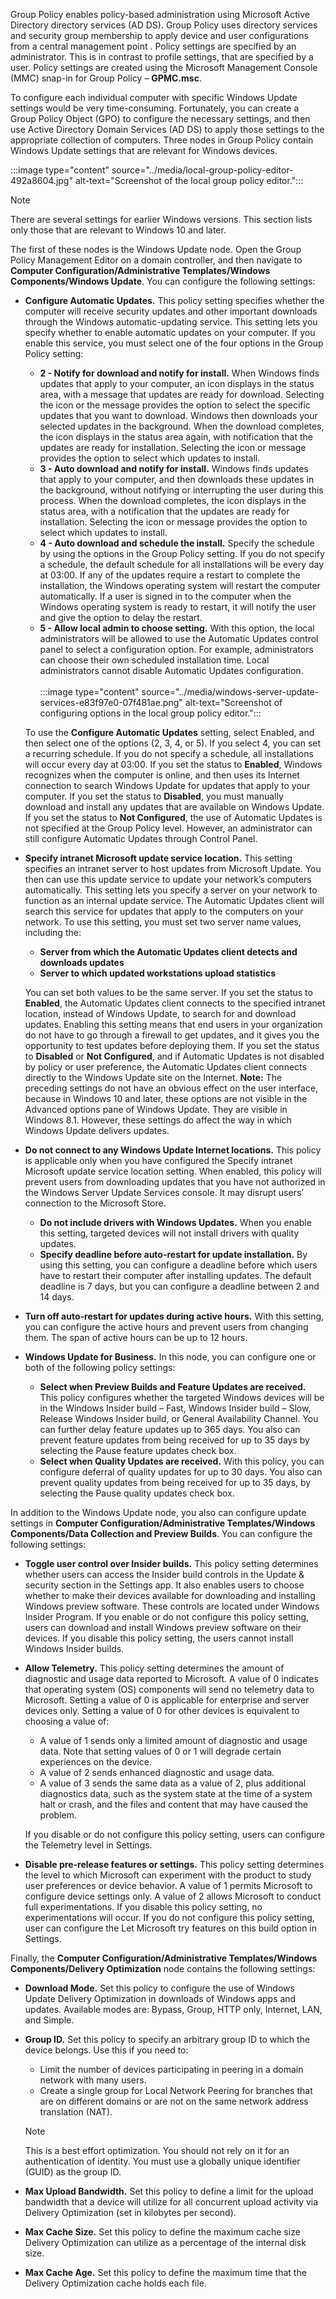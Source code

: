 Group Policy enables policy-based administration using Microsoft Active Directory directory services (AD DS). Group Policy uses directory services and security group membership to apply device and user configurations from a central management point . Policy settings are specified by an administrator. This is in contrast to profile settings, that are specified by a user. Policy settings are created using the Microsoft Management Console (MMC) snap-in for Group Policy – **GPMC.msc**.

To configure each individual computer with specific Windows Update settings would be very time-consuming. Fortunately, you can create a Group Policy Object (GPO) to configure the necessary settings, and then use Active Directory Domain Services (AD DS) to apply those settings to the appropriate collection of computers. Three nodes in Group Policy contain Windows Update settings that are relevant for Windows devices.

:::image type="content" source="../media/local-group-policy-editor-492a8604.jpg" alt-text="Screenshot of the local group policy editor.":::


> [!NOTE]
> There are several settings for earlier Windows versions. This section lists only those that are relevant to Windows 10 and later.

The first of these nodes is the Windows Update node. Open the Group Policy Management Editor on a domain controller, and then navigate to **Computer Configuration/Administrative Templates/Windows Components/Windows Update**. You can configure the following settings:

 -  **Configure Automatic Updates.** This policy setting specifies whether the computer will receive security updates and other important downloads through the Windows automatic-updating service. This setting lets you specify whether to enable automatic updates on your computer. If you enable this service, you must select one of the four options in the Group Policy setting:
    
     -  **2 - Notify for download and notify for install.** When Windows finds updates that apply to your computer, an icon displays in the status area, with a message that updates are ready for download. Selecting the icon or the message provides the option to select the specific updates that you want to download. Windows then downloads your selected updates in the background. When the download completes, the icon displays in the status area again, with notification that the updates are ready for installation. Selecting the icon or message provides the option to select which updates to install.
     -  **3 - Auto download and notify for install.** Windows finds updates that apply to your computer, and then downloads these updates in the background, without notifying or interrupting the user during this process. When the download completes, the icon displays in the status area, with a notification that the updates are ready for installation. Selecting the icon or message provides the option to select which updates to install.
     -  **4 - Auto download and schedule the install.** Specify the schedule by using the options in the Group Policy setting. If you do not specify a schedule, the default schedule for all installations will be every day at 03:00. If any of the updates require a restart to complete the installation, the Windows operating system will restart the computer automatically. If a user is signed in to the computer when the Windows operating system is ready to restart, it will notify the user and give the option to delay the restart.
     -  **5 - Allow local admin to choose setting.** With this option, the local administrators will be allowed to use the Automatic Updates control panel to select a configuration option. For example, administrators can choose their own scheduled installation time. Local administrators cannot disable Automatic Updates configuration.<br><br>:::image type="content" source="../media/windows-server-update-services-e83f97e0-07f481ae.png" alt-text="Screenshot of configuring options in the local group policy editor.":::
        
    
    To use the **Configure Automatic Updates** setting, select Enabled, and then select one of the options (2, 3, 4, or 5). If you select 4, you can set a recurring schedule. If you do not specify a schedule, all installations will occur every day at 03:00. If you set the status to **Enabled**, Windows recognizes when the computer is online, and then uses its Internet connection to search Windows Update for updates that apply to your computer. If you set the status to **Disabled**, you must manually download and install any updates that are available on Windows Update. If you set the status to **Not Configured**, the use of Automatic Updates is not specified at the Group Policy level. However, an administrator can still configure Automatic Updates through Control Panel.
 -  **Specify intranet Microsoft update service location.** This setting specifies an intranet server to host updates from Microsoft Update. You then can use this update service to update your network’s computers automatically. This setting lets you specify a server on your network to function as an internal update service. The Automatic Updates client will search this service for updates that apply to the computers on your network. To use this setting, you must set two server name values, including the:
    
     -  **Server from which the Automatic Updates client detects and downloads updates**
     -  **Server to which updated workstations upload statistics**
    
    You can set both values to be the same server. If you set the status to **Enabled**, the Automatic Updates client connects to the specified intranet location, instead of Windows Update, to search for and download updates. Enabling this setting means that end users in your organization do not have to go through a firewall to get updates, and it gives you the opportunity to test updates before deploying them. If you set the status to **Disabled** or **Not Configured**, and if Automatic Updates is not disabled by policy or user preference, the Automatic Updates client connects directly to the Windows Update site on the Internet. **Note:** The preceding settings do not have an obvious effect on the user interface, because in Windows 10 and later, these options are not visible in the Advanced options pane of Windows Update. They are visible in Windows 8.1. However, these settings do affect the way in which Windows Update delivers updates.
 -  **Do not connect to any Windows Update Internet locations.** This policy is applicable only when you have configured the Specify intranet Microsoft update service location setting. When enabled, this policy will prevent users from downloading updates that you have not authorized in the Windows Server Update Services console. It may disrupt users’ connection to the Microsoft Store.
    
     -  **Do not include drivers with Windows Updates.** When you enable this setting, targeted devices will not install drivers with quality updates.
     -  **Specify deadline before auto-restart for update installation.** By using this setting, you can configure a deadline before which users have to restart their computer after installing updates. The default deadline is 7 days, but you can configure a deadline between 2 and 14 days.
 -  **Turn off auto-restart for updates during active hours.** With this setting, you can configure the active hours and prevent users from changing them. The span of active hours can be up to 12 hours.
 -  **Windows Update for Business.** In this node, you can configure one or both of the following policy settings:
    
     -  **Select when Preview Builds and Feature Updates are received.** This policy configures whether the targeted Windows devices will be in the Windows Insider build – Fast, Windows Insider build – Slow, Release Windows Insider build, or General Availability Channel. You can further delay feature updates up to 365 days. You also can prevent feature updates from being received for up to 35 days by selecting the Pause feature updates check box.
     -  **Select when Quality Updates are received.** With this policy, you can configure deferral of quality updates for up to 30 days. You also can prevent quality updates from being received for up to 35 days, by selecting the Pause quality updates check box.

In addition to the Windows Update node, you also can configure update settings in **Computer Configuration/Administrative Templates/Windows Components/Data Collection and Preview Builds**. You can configure the following settings:

 -  **Toggle user control over Insider builds.** This policy setting determines whether users can access the Insider build controls in the Update &amp; security section in the Settings app. It also enables users to choose whether to make their devices available for downloading and installing Windows preview software. These controls are located under Windows Insider Program. If you enable or do not configure this policy setting, users can download and install Windows preview software on their devices. If you disable this policy setting, the users cannot install Windows Insider builds.
 -  **Allow Telemetry.** This policy setting determines the amount of diagnostic and usage data reported to Microsoft. A value of 0 indicates that operating system (OS) components will send no telemetry data to Microsoft. Setting a value of 0 is applicable for enterprise and server devices only. Setting a value of 0 for other devices is equivalent to choosing a value of:
    
     -  A value of 1 sends only a limited amount of diagnostic and usage data. Note that setting values of 0 or 1 will degrade certain experiences on the device.
     -  A value of 2 sends enhanced diagnostic and usage data.
     -  A value of 3 sends the same data as a value of 2, plus additional diagnostics data, such as the system state at the time of a system halt or crash, and the files and content that may have caused the problem.
    
    If you disable or do not configure this policy setting, users can configure the Telemetry level in Settings.
 -  **Disable pre-release features or settings.** This policy setting determines the level to which Microsoft can experiment with the product to study user preferences or device behavior. A value of 1 permits Microsoft to configure device settings only. A value of 2 allows Microsoft to conduct full experimentations. If you disable this policy setting, no experimentations will occur. If you do not configure this policy setting, user can configure the Let Microsoft try features on this build option in Settings.

Finally, the **Computer Configuration/Administrative Templates/Windows Components/Delivery Optimization** node contains the following settings:

 -  **Download Mode.** Set this policy to configure the use of Windows Update Delivery Optimization in downloads of Windows apps and updates. Available modes are: Bypass, Group, HTTP only, Internet, LAN, and Simple.
 -  **Group ID.** Set this policy to specify an arbitrary group ID to which the device belongs. Use this if you need to:
    
     -  Limit the number of devices participating in peering in a domain network with many users.
     -  Create a single group for Local Network Peering for branches that are on different domains or are not on the same network address translation (NAT).
    
    > [!NOTE]
    > This is a best effort optimization. You should not rely on it for an authentication of identity. You must use a globally unique identifier (GUID) as the group ID.
 -  **Max Upload Bandwidth.** Set this policy to define a limit for the upload bandwidth that a device will utilize for all concurrent upload activity via Delivery Optimization (set in kilobytes per second).
 -  **Max Cache Size.** Set this policy to define the maximum cache size Delivery Optimization can utilize as a percentage of the internal disk size.
 -  **Max Cache Age.** Set this policy to define the maximum time that the Delivery Optimization cache holds each file.
